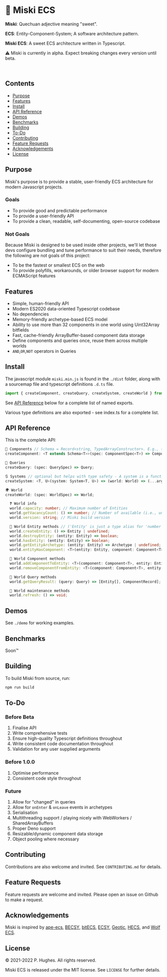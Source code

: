 # 🍬 Miski ECS

__Miski__: Quechuan adjective meaning "sweet".

__ECS__: Entity-Component-System; A software architecture pattern.

__Miski ECS__: A sweet ECS architecture written in Typescript.

⚠️ Miski is currently in alpha. Expect breaking changes every version until beta.

<p align="left">
  <img src="https://badgen.net/badge/icon/typescript?icon=typescript&label" alt="" />
  <img src="https://badgen.net/badge/license/MIT/blue" alt="" />
  <img src="https://img.shields.io/npm/v/miski.svg" alt="" />
</p>

## Contents
  * [Purpose](#purpose)
  * [Features](#features)
  * [Install](#install)
  * [API Reference](#api-reference)
  * [Demos](#demos)
  * [Benchmarks](#benchmarks)
  * [Building](#building)
  * [To-Do](#to-do)
  * [Contributing](#contributing)
  * [Feature Requests](#feature-requests)
  * [Acknowledgements](#acknowledgements)
  * [License](#license)

## Purpose
Miski's purpose is to provide a stable, user-friendly ECS architecture for modern Javascript projects.

### Goals
* To provide good and predictable performance
* To provide a user-friendly API
* To provide a clean, readable, self-documenting, open-source codebase

### Not Goals
Because Miski is designed to be used inside other projects, we'll let those devs configure bundling and tune performance to suit their needs, therefore the following are not goals of this project:
* To be the fastest or smallest ECS on the web
* To provide polyfills, workarounds, or older browser support for modern ECMAScript features

## Features
* Simple, human-friendly API
* Modern ES2020 data-oriented Typescript codebase
* No dependencies
* Memory-friendly archetype-based ECS model
* Ability to use more than 32 components in one world using Uint32Array bitfields
* Fast, cache-friendly ArrayBuffer-based component data storage
* Define components and queries once, reuse them across multiple worlds
* `AND`,`OR`,`NOT` operators in Queries

## Install
The javascript module `miski.min.js` is found in the `./dist` folder, along with a sourcemap file and typescript definitions `.d.ts` file.

```javascript
import { createComponent, createQuery, createSystem, createWorld } from './miski.min.js';
```

See [API Reference](#api-reference) below for a complete list of named exports.

Various type definitions are also exported - see index.ts for a complete list.

## API Reference
This is the complete API:

```typescript
🧩 Components // Schema = Record<string, TypedArrayConstructor>. E.g., { r: Uint8ClampedArray, g: Uint8ClampedArray, b: Uint8ClampedArray };
createComponent: <T extends Schema<T>>(spec: ComponentSpec<T>) => Component<T>;

🔎 Queries
createQuery: (spec: QuerySpec) => Query;

🔃 Systems // optional but helps with type safety - A system is a function of any arity where the first parameter is the World
createSystem: <T, U>(system: System<T, U>) => (world: World) => (...args: U) => ReturnType<T>;

🌍 World
createWorld: (spec: WorldSpec) => World;

  ❓ World info
  world.capacity: number; // Maximum number of Entities
  world.getVacancyCount: () => number; // Number of available (i.e., unused) Entities
  world.version: string; // Miski build version

  👾 World Entity methods // ('Entity' is just a type alias for 'number')
  world.createEntity: () => Entity | undefined;
  world.destroyEntity: (entity: Entity) => boolean;
  world.hasEntity: (entity: Entity) => boolean;
  world.getEntityArchetype: (entity: Entity) => Archetype | undefined;
  world.entityHasComponent: <T>(entity: Entity, component: Component<T>) => boolean;

  🧩 World Component methods
  world.addComponentToEntity: <T>(component: Component<T>, entity: Entity, props?: SchemaProps<T>) => boolean;
  world.removeComponentFromEntity: <T>(component: Component<T>, entity: Entity) => boolean;

  🔎 World Query methods
  world.getQueryResult: (query: Query) => [Entity[], ComponentRecord];

  🔧 World maintenance methods
  world.refresh: () => void;
```

## Demos
See `./demo` for working examples.

## Benchmarks
Soon™️

## Building
To build Miski from source, run:

```bash
npm run build
```

## To-Do
### Before Beta
1. Finalise API
2. Write comprehensive tests
3. Ensure high-quality Typescript definitions throughout
4. Write consistent code documentation throughout
5. Validation for any user supplied arguments
### Before 1.0.0
1. Optimise performance
2. Consistent code style throughout
### Future
1. Allow for "changed" in queries
2. Allow for `onEnter` & `onLeave` events in archetypes
3. Serialisation
4. Multithreading support / playing nicely with WebWorkers / SharedArrayBuffers
5. Proper Deno support
6. Resizable/dynamic component data storage
7. Object pooling where necessary

## Contributing
Contributions are also welcome and invited. See `CONTRIBUTING.md` for details.

## Feature Requests
Feature requests are welcome and invited. Please open an issue on Github to make a request.

## Acknowledgements
Miski is inspired by [ape-ecs](https://github.com/fritzy/ape-ecs), [BECSY](https://github.com/LastOliveGames/becsy), [bitECS](https://github.com/NateTheGreatt/bitECS), [ECSY](https://github.com/ecsyjs/ecsy), [Geotic](https://github.com/ddmills/geotic), [HECS](https://github.com/gohyperr/hecs), and [Wolf ECS](https://github.com/EnderShadow8/wolf-ecs).

## License
&copy; 2021-2022 P. Hughes. All rights reserved.

Miski ECS is released under the MIT license. See `LICENSE` for further details.

